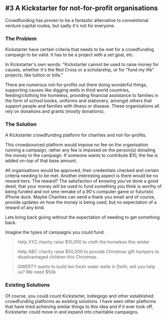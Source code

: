 ## #3 A Kickstarter for not-for-profit organisations

Crowdfunding has proven to be a fantastic alternative to conventional venture capital routes, but sadly it's not for everyone.

### The Problem

Kickstarter have certain criteria that needs to be met for a crowdfunding campaign to be valid. It has to be a project with a set goal, etc.

In Kickstarter's own words: "Kickstarter cannot be used to raise money for causes, whether it's the Red Cross or a scholarship, or for "fund my life" projects, like tuition or bills."

There are numerous not-for-profits out there doing wonderful things, supporting causes like digging wells in third world countries, feeding/clothing the homeless, providing financial assistance to families in the form of school books, uniforms and stationery, amongst others that support people and families with illness or disease. These organisations all rely on donations and grants (mostly donations).

### The Solution

A Kickstarter crowdfunding platform for charities and not-for-profits.

This crowdsourced platform would impose no fee on the organisation running a campaign, rather any fee is imposed on the person(s) donating the money to the campaign. If someone wants to contribute $10, the fee is added on-top of that base amount.

All organisations would be approved, their credentials checked and certain criteria needing to be met. Another interesting aspect is there would be no reward tiers. The reward? The satisfaction of knowing you've done a good deed, that your money will be used to fund something you think is worthy of being funded and not sme remake of a 90's computer game or futuristic iPhone dock. Maybe Charities can send a thank you email and of course, provide updates on how the money is being used, but no expectation of a reward of any kind.

Lets bring back giving without the expectation of needing to get something back.

Imagine the types of campaigns you could fund:

> Help XYZ charity raise $10,000 to cloth the homeless this winter

> Help ABC charity raise $50,000 to provide Christmas gift hampers to disadvantaged children this Christmas.

> QWERTY wants to build ten fresh water wells in Delhi, will you help us? We need $50k

### Existing Solutions

Of course, you could count Kickstarter, Indiegogo and other established crowdfunding platforms as existing solutions. I have seen other platforms that have tried achieving similar things to this idea and if it ever took off, Kickstarter could move in and expand into charitable campaigns.
